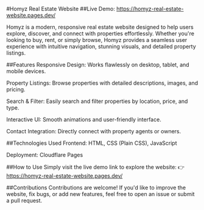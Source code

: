 #Homyz Real Estate Website
##Live Demo: https://homyz-real-estate-website.pages.dev/

Homyz is a modern, responsive real estate website designed to help users explore, discover, and connect with properties effortlessly. Whether you're looking to buy, rent, or simply browse, Homyz provides a seamless user experience with intuitive navigation, stunning visuals, and detailed property listings.

##Features
Responsive Design: Works flawlessly on desktop, tablet, and mobile devices.

Property Listings: Browse properties with detailed descriptions, images, and pricing.

Search & Filter: Easily search and filter properties by location, price, and type.

Interactive UI: Smooth animations and user-friendly interface.

Contact Integration: Directly connect with property agents or owners.

##Technologies Used
Frontend: HTML, CSS (Plain CSS), JavaScript

Deployment: Cloudflare Pages

##How to Use
Simply visit the live demo link to explore the website:
👉 https://homyz-real-estate-website.pages.dev/

##Contributions
Contributions are welcome! If you'd like to improve the website, fix bugs, or add new features, feel free to open an issue or submit a pull request.
